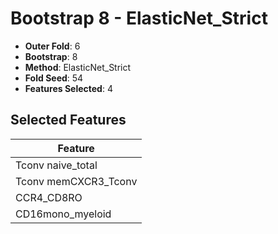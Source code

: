 # Bootstrap 8 - ElasticNet_Strict

- **Outer Fold**: 6
- **Bootstrap**: 8
- **Method**: ElasticNet_Strict
- **Fold Seed**: 54
- **Features Selected**: 4

## Selected Features

| Feature |
|---------|
| Tconv naive_total |
| Tconv memCXCR3_Tconv |
| CCR4_CD8RO |
| CD16mono_myeloid |
